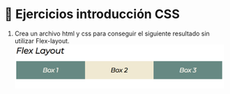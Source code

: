 # 🚀 Ejercicios introducción CSS

1. Crea un archivo html y css para conseguir el siguiente resultado sin utilizar Flex-layout.
![Ejercicio 1](./img/ejercicios/01_ejercicio.png)
